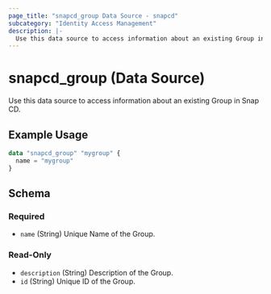 ```yaml
---
page_title: "snapcd_group Data Source - snapcd"
subcategory: "Identity Access Management"
description: |-
  Use this data source to access information about an existing Group in Snap CD.
---
```


# snapcd_group (Data Source)

Use this data source to access information about an existing Group in Snap CD.


## Example Usage

```terraform
data "snapcd_group" "mygroup" {
  name = "mygroup"
}
```

<!-- schema generated by tfplugindocs -->
## Schema

### Required

- `name` (String) Unique Name of the Group.

### Read-Only

- `description` (String) Description of the Group.
- `id` (String) Unique ID of the Group.
